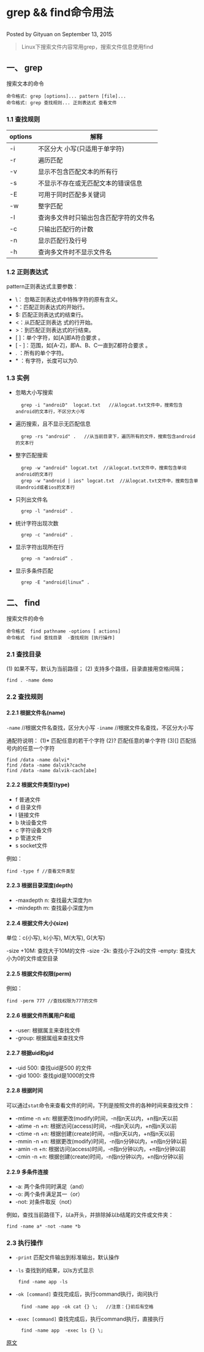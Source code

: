 # grep && find命令用法

## 

Posted by Gityuan on September 13, 2015

> Linux下搜索文件内容常用grep，搜索文件信息使用find

## 一、 grep

搜索文本的命令

```
命令格式: grep [options]... pattern [file]...
命令格式: grep 查找规则... 正则表达式 查看文件
```

### 1.1 查找规则

| options | 解释                                   |
| ------- | -------------------------------------- |
| -i      | 不区分大 小写(只适用于单字符)          |
| -r      | 遍历匹配                               |
| -v      | 显示不包含匹配文本的所有行             |
| -s      | 不显示不存在或无匹配文本的错误信息     |
| -E      | 可用于同时匹配多关键词                 |
| -w      | 整字匹配                               |
| -l      | 查询多文件时只输出包含匹配字符的文件名 |
| -c      | 只输出匹配行的计数                     |
| -n      | 显示匹配行及行号                       |
| -h      | 查询多文件时不显示文件名               |

### 1.2 正则表达式

pattern正则表达式主要参数：

- \： 忽略正则表达式中特殊字符的原有含义。
- ^：匹配正则表达式的开始行。
- $: 匹配正则表达式的结束行。
- <：从匹配正则表达 式的行开始。
- \>：到匹配正则表达式的行结束。
- [ ]：单个字符，如[A]即A符合要求 。
- [ - ]：范围，如[A-Z]，即A、B、C一直到Z都符合要求 。
- . ：所有的单个字符。
- \* ：有字符，长度可以为0.

### 1.3 实例

- 忽略大小写搜索

  ```
    grep -i "androiD"  logcat.txt   //从logcat.txt文件中，搜索包含android的文本行，不区分大小写
  ```

- 遍历搜索，且不显示无匹配信息

  ```
    grep -rs "android" .   //从当前目录下，遍历所有的文件，搜索包含android的文本行
  ```

- 整字匹配搜索

  ```
    grep -w "android" logcat.txt  //从logcat.txt文件中，搜索包含单词android的文本行
    grep -w "android | ios" logcat.txt  //从logcat.txt文件中，搜索包含单词android或者ios的文本行
  ```

- 只列出文件名

  ```
    grep -l "android" .
  ```

- 统计字符出现次数

  ```
    grep -c "android" .
  ```

- 显示字符出现所在行

  ```
    grep -n "android“ .
  ```

- 显示多条件匹配

  ```
    grep -E "android|linux“ .
  ```

## 二、 find

搜索文件的命令

```
命令格式  find pathname -options [ actions]
命令格式  find 查找目录  -查找规则 [执行操作]
```

### 2.1 查找目录

(1) 如果不写，默认为当前路径； (2) 支持多个路径，目录直接用空格间隔；

```
find . -name demo
```

### 2.2 查找规则

#### 2.2.1 根据文件名(name)

`-name` //根据文件名查找，区分大小写 `-iname` //根据文件名查找，不区分大小写

通配符说明： (1)* 匹配任意的若干个字符 (2)? 匹配任意的单个字符 (3)[] 匹配括号内的任意一个字符

```
find /data -name dalvi*
find /data -name dalvik?cache
find /data -name dalvik-cach[abe]
```

#### 2.2.2 根据文件类型(type)

- f 普通文件
- d 目录文件
- l 链接文件
- b 块设备文件
- c 字符设备文件
- p 管道文件
- s socket文件

例如：

```
find -type f //查看文件类型
```

#### 2.2.3 根据目录深度(depth)

- -maxdepth n: 查找最大深度为n
- -mindepth m: 查找最小深度为m

#### 2.2.4 根据文件大小(size)

单位：c(小写), k(小写), M(大写), G(大写)

-size +10M: 查找大于10M的文件 -size -2k: 查找小于2k的文件 -empty: 查找大小为0的文件或空目录

#### 2.2.5 根据文件权限(perm)

例如：

```
find -perm 777 //查找权限为777的文件
```

#### 2.2.6 根据文件所属用户和组

- -user: 根据属主来查找文件
- -group: 根据属组来查找文件

#### 2.2.7 根据uid和gid

- -uid 500: 查找uid是500 的文件
- -gid 1000: 查找gid是1000的文件

#### 2.2.8 根据时间

可以通过`stat`命令来查看文件的时间，下列是按照文件的各种时间来查找文件：

- -mtime -n +n: 根据更改(modify)时间，-n指n天以内，+n指n天以前
- -atime -n +n: 根据访问(access)时间，-n指n天以内，+n指n天以前
- -ctime -n +n: 根据创建(create)时间，-n指n天以内，+n指n天以前
- -mmin -n +n: 根据更改(modify)时间，-n指n分钟以内，+n指n分钟以前
- -amin -n +n: 根据访问(access)时间，-n指n分钟以内，+n指n分钟以前
- -cmin -n +n: 根据创建(create)时间，-n指n分钟以内，+n指n分钟以前

#### 2.2.9 多条件连接

- -a: 两个条件同时满足（and）
- -o: 两个条件满足其一（or）
- -not: 对条件取反（not）

例如，查找当前路径下，以a开头，并排除掉以b结尾的文件或文件夹：

```
find -name a* -not -name *b
```

### 2.3 执行操作

- `-print` 匹配文件输出到标准输出，默认操作

- `-ls` 查找到的结果，以ls方式显示

  ```
   find -name app -ls
  ```

- `-ok [command]` 查找完成后，执行command执行，询问执行

  ```
    find -name app -ok cat {} \;   //注意：{}前后有空格
  ```

- `-exec [command]` 查找完成后，执行command执行，直接执行

  ```
    find -name app  -exec ls {} \;
  ```



[原文](http://gityuan.com/2015/09/13/grep-and-find/)

